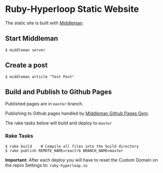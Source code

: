 # Ruby-Hyperloop Static Website

The static site is built with [Middleman](https://middlemanapp.com/).

## Start Middleman
```text
$ middleman server
```

## Create a post

```text
$ middleman article "Test Post"
```

## Build and Publish to Github Pages
Published pages are in `master` branch.

Publishing to Github pages handled by [Middleman Github Pages Gem](https://github.com/edgecase/middleman-gh-pages).

The rake tasks below will build and deploy to `master`

### Rake Tasks
```text
$ rake build    # Compile all files into the build directory
$ rake publish REMOTE_NAME=reactrb BRANCH_NAME=master
```

**Important:** After each deploy you will have to reset the Custom Domain on the repro Settings to: `ruby-hyperloop.io`
